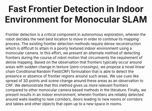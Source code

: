 ---
layout: project-page-new
title: "Fast Frontier Detection in Indoor Environment for Monocular SLAM"
authors:
  - name: Sarthak Upadhyay
    sup: #
  - name: K Madhava Krishna
    sup: #
  - name: Swagat Kumar
    sup: #
affiliations:
  - name: RRC, KCIS, IIIT Hyderabad, India
    link: https://robotics.iiit.ac.in
    sup: #
  - name: TCS Innovation Labs
    link: #
    sup: #
permalink: publications/2016/Upadhyay_Fast-Frontier-Detection
abstract: "Frontier detection is a critical component in autonomous exploration, wherein the robot decides the next best location to move in order to continue its mapping process. The existing frontier detection methods require dense reconstruction which is difficult to attain in a poorly textured indoor environment using a monocular camera. In this effort, we present an alternate method of detecting frontiers during the course of robot motion that circumvents the requirement of dense mapping. Based on the observation that frontiers typically occur around areas with sudden change
in texture (zero-crossings), we propose a novel linear chain Conditional Random Field(CRF) formulation that is able to detect the presence or absence of frontier regions around such areas. We use cues like spread of 3D points and scene change around these areas as an observation to CRF. We
demonstrate that this method gives us more relevant frontiers compared to other monocular camera based methods in the literature. Finally, we present results in an indoor environment, wherein frontiers are reliably detected around walls leading to new corridors, doors leading to new rooms
or corridors and tables and other objects that open up to a new space in rooms."
paper: https://dl.acm.org/doi/pdf/10.1145/3009977.3010063
# iframe: https://www.youtube.com/embed/jhjskX4FQwA

---